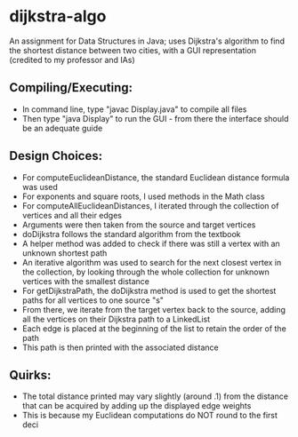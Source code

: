 # dijkstra-algo
An assignment for Data Structures in Java; uses Dijkstra's algorithm to find the shortest distance between two cities, with a GUI representation (credited to my professor and IAs)

Compiling/Executing:
----------
- In command line, type "javac Display.java" to compile all files
- Then type "java Display" to run the GUI - from there the interface should be an adequate guide

Design Choices:
----------
- For computeEuclideanDistance, the standard Euclidean distance formula was used
- For exponents and square roots, I used methods in the Math class
- For computeAllEuclideanDistances, I iterated through the collection of vertices and all their edges
- Arguments were then taken from the source and target vertices
- doDijkstra follows the standard algorithm from the textbook
- A helper method was added to check if there was still a vertex with an unknown shortest path
- An iterative algorithm was used to search for the next closest vertex in the collection, by looking through the whole collection for unknown vertices with the smallest distance
- For getDijkstraPath, the doDijkstra method is used to get the shortest paths for all vertices to one source "s"
- From there, we iterate from the target vertex back to the source, adding all the vertices on their Dijkstra path to a LinkedList
- Each edge is placed at the beginning of the list to retain the order of the path
- This path is then printed with the associated distance

Quirks:
----------
- The total distance printed may vary slightly (around .1) from the distance that can be acquired by adding up the displayed edge weights
- This is because my Euclidean computations do NOT round to the first deci
